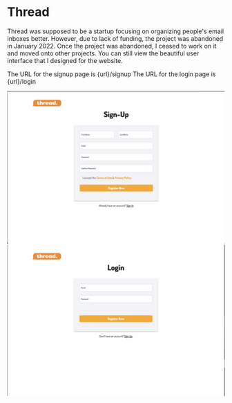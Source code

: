 # Thread

Thread was supposed to be a startup focusing on organizing people's email inboxes better. However, due to lack of funding, the project was abandoned in January 2022. Once the project was abandoned, I ceased to work on it and moved onto other projects. You can still view the beautiful user interface that I designed for the website.

The URL for the signup page is {url}/signup
The URL for the login page is {url}/login

![SignUp Demo](demo-images/Thead-Signup.png)
![Login Demo](demo-images/Thread-Login.png)
